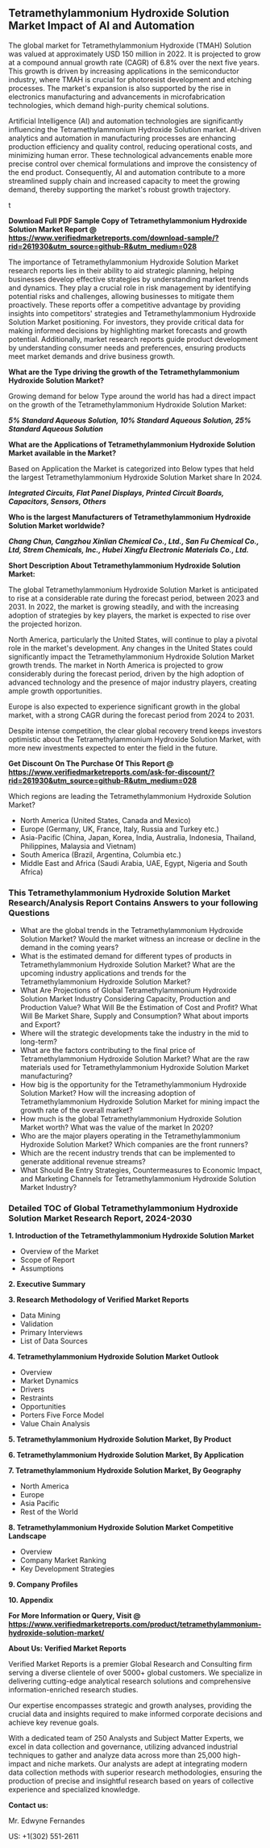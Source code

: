 <h2>Tetramethylammonium Hydroxide Solution Market Impact of AI and Automation</h2><p>The global market for Tetramethylammonium Hydroxide (TMAH) Solution was valued at approximately USD 150 million in 2022. It is projected to grow at a compound annual growth rate (CAGR) of 6.8% over the next five years. This growth is driven by increasing applications in the semiconductor industry, where TMAH is crucial for photoresist development and etching processes. The market's expansion is also supported by the rise in electronics manufacturing and advancements in microfabrication technologies, which demand high-purity chemical solutions.</p><p>Artificial Intelligence (AI) and automation technologies are significantly influencing the Tetramethylammonium Hydroxide Solution market. AI-driven analytics and automation in manufacturing processes are enhancing production efficiency and quality control, reducing operational costs, and minimizing human error. These technological advancements enable more precise control over chemical formulations and improve the consistency of the end product. Consequently, AI and automation contribute to a more streamlined supply chain and increased capacity to meet the growing demand, thereby supporting the market's robust growth trajectory.</p>t</p><p id="" class=""><strong>Download Full PDF Sample Copy of Tetramethylammonium Hydroxide Solution Market Report @ <a href="https://www.verifiedmarketreports.com/download-sample/?rid=261930&utm_source=github-R&utm_medium=028" target="_blank">https://www.verifiedmarketreports.com/download-sample/?rid=261930&utm_source=github-R&utm_medium=028</a></strong></p><p>The importance of&nbsp;Tetramethylammonium Hydroxide Solution Market research reports lies in their ability to aid strategic planning, helping businesses develop effective strategies by understanding market trends and dynamics. They play a crucial role in risk management by identifying potential risks and challenges, allowing businesses to mitigate them proactively. These reports offer a competitive advantage by providing insights into competitors' strategies and Tetramethylammonium Hydroxide Solution Market positioning. For investors, they provide critical data for making informed decisions by highlighting market forecasts and growth potential. Additionally, market research reports guide product development by understanding consumer needs and preferences, ensuring products meet market demands and drive business growth.</p><p><strong>What are the&nbsp;Type driving the growth of the Tetramethylammonium Hydroxide Solution Market?</strong></p><p id="" class="">Growing demand for below Type around the world has had a direct impact on the growth of the Tetramethylammonium Hydroxide Solution Market:</p><em><strong>5% Standard Aqueous Solution, 10% Standard Aqueous Solution, 25% Standard Aqueous Solution</strong></em></p><strong>What are the&nbsp;Applications&nbsp;of Tetramethylammonium Hydroxide Solution Market available in the Market?</strong></p><p id="" class="">Based on Application the Market is categorized into Below types that held the largest Tetramethylammonium Hydroxide Solution Market share In 2024.</p><em><strong>Integrated Circuits, Flat Panel Displays, Printed Circuit Boards, Capacitors, Sensors, Others</strong></em></p><strong>Who is the largest Manufacturers of Tetramethylammonium Hydroxide Solution Market worldwide?</strong></p><p><em><strong>Chang Chun, Cangzhou Xinlian Chemical Co., Ltd., San Fu Chemical Co., Ltd, Strem Chemicals, Inc., Hubei Xingfu Electronic Materials Co., Ltd.</strong></em></p><p id="" class=""><strong>Short Description About Tetramethylammonium Hydroxide Solution Market:</strong></p><p>The global Tetramethylammonium Hydroxide Solution Market is anticipated to rise at a considerable rate during the forecast period, between 2023 and 2031. In 2022, the market is growing steadily, and with the increasing adoption of strategies by key players, the market is expected to rise over the projected horizon.</p><p>North America, particularly the United States, will continue to play a pivotal role in the market's development. Any changes in the United States could significantly impact the Tetramethylammonium Hydroxide Solution Market growth trends. The market in North America is projected to grow considerably during the forecast period, driven by the high adoption of advanced technology and the presence of major industry players, creating ample growth opportunities.</p><p>Europe is also expected to experience significant growth in the global market, with a strong CAGR during the forecast period from 2024 to 2031.</p><p>Despite intense competition, the clear global recovery trend keeps investors optimistic about the Tetramethylammonium Hydroxide Solution Market, with more new investments expected to enter the field in the future.</p><p id="" class=""><strong>Get Discount On The Purchase Of This Report @ <a href="https://www.verifiedmarketreports.com/ask-for-discount/?rid=261930&utm_source=github-R&utm_medium=028" target="_blank">https://www.verifiedmarketreports.com/ask-for-discount/?rid=261930&utm_source=github-R&utm_medium=028</a></strong></p>Which regions are leading the Tetramethylammonium Hydroxide Solution Market?</p><ul><li>North America (United States, Canada and Mexico)</li><li>Europe (Germany, UK, France, Italy, Russia and Turkey etc.)</li><li>Asia-Pacific (China, Japan, Korea, India, Australia, Indonesia, Thailand, Philippines, Malaysia and Vietnam)</li><li>South America (Brazil, Argentina, Columbia etc.)</li><li>Middle East and Africa (Saudi Arabia, UAE, Egypt, Nigeria and South Africa)</li></ul><h3 id="" class="">This Tetramethylammonium Hydroxide Solution Market Research/Analysis Report Contains Answers to your following Questions</h3><ul><li>What are the global trends in the Tetramethylammonium Hydroxide Solution Market? Would the market witness an increase or decline in the demand in the coming years?</li><li>What is the estimated demand for different types of products in Tetramethylammonium Hydroxide Solution Market? What are the upcoming industry applications and trends for the Tetramethylammonium Hydroxide Solution Market?</li><li>What Are Projections of Global Tetramethylammonium Hydroxide Solution Market Industry Considering Capacity, Production and Production Value? What Will Be the Estimation of Cost and Profit? What Will Be Market Share, Supply and Consumption? What about imports and Export?</li><li>Where will the strategic developments take the industry in the mid to long-term?</li><li>What are the factors contributing to the final price of Tetramethylammonium Hydroxide Solution Market? What are the raw materials used for Tetramethylammonium Hydroxide Solution Market manufacturing?</li><li>How big is the opportunity for the Tetramethylammonium Hydroxide Solution Market? How will the increasing adoption of Tetramethylammonium Hydroxide Solution Market for mining impact the growth rate of the overall market?</li><li>How much is the global Tetramethylammonium Hydroxide Solution Market worth? What was the value of the market In 2020?</li><li>Who are the major players operating in the Tetramethylammonium Hydroxide Solution Market? Which companies are the front runners?</li><li>Which are the recent industry trends that can be implemented to generate additional revenue streams?</li><li>What Should Be Entry Strategies, Countermeasures to Economic Impact, and Marketing Channels for Tetramethylammonium Hydroxide Solution Market Industry?</li></ul><h3 id="" class="">Detailed TOC of Global Tetramethylammonium Hydroxide Solution Market Research Report, 2024-2030</h3><p id="" class=""><strong>1. Introduction of the Tetramethylammonium Hydroxide Solution Market</strong></p><ul><li>Overview of the Market</li><li>Scope of Report</li><li>Assumptions</li></ul><p id="" class=""><strong>2. Executive Summary</strong></p><p id="" class=""><strong>3. Research Methodology of Verified Market Reports</strong></p><ul><li>Data Mining</li><li>Validation</li><li>Primary Interviews</li><li>List of Data Sources</li></ul><p id="" class=""><strong>4. Tetramethylammonium Hydroxide Solution Market Outlook</strong></p><ul><li>Overview</li><li>Market Dynamics</li><li>Drivers</li><li>Restraints</li><li>Opportunities</li><li>Porters Five Force Model</li><li>Value Chain Analysis</li></ul><p id="" class=""><strong>5. Tetramethylammonium Hydroxide Solution Market, By Product</strong></p><p id="" class=""><strong>6. Tetramethylammonium Hydroxide Solution Market, By Application</strong></p><p id="" class=""><strong>7. Tetramethylammonium Hydroxide Solution Market, By Geography</strong></p><ul><li>North America</li><li>Europe</li><li>Asia Pacific</li><li>Rest of the World</li></ul><p id="" class=""><strong>8. Tetramethylammonium Hydroxide Solution Market Competitive Landscape</strong></p><ul><li>Overview</li><li>Company Market Ranking</li><li>Key Development Strategies</li></ul><p id="" class=""><strong>9. Company Profiles</strong></p><p id="" class=""><strong>10. Appendix</strong></p><p id="" class=""><strong>For More Information or Query, Visit @ <a href="https://www.verifiedmarketreports.com/product/tetramethylammonium-hydroxide-solution-market/" target="_blank">https://www.verifiedmarketreports.com/product/tetramethylammonium-hydroxide-solution-market/</a></strong></p><p id="" class=""><strong>About Us: Verified Market Reports</strong></p><p id="" class="">Verified Market Reports is a premier Global Research and Consulting firm serving a diverse clientele of over 5000+ global customers. We specialize in delivering cutting-edge analytical research solutions and comprehensive information-enriched research studies.</p><p id="" class="">Our expertise encompasses strategic and growth analyses, providing the crucial data and insights required to make informed corporate decisions and achieve key revenue goals.</p><p id="" class="">With a dedicated team of 250 Analysts and Subject Matter Experts, we excel in data collection and governance, utilizing advanced industrial techniques to gather and analyze data across more than 25,000 high-impact and niche markets. Our analysts are adept at integrating modern data collection methods with superior research methodologies, ensuring the production of precise and insightful research based on years of collective experience and specialized knowledge.</p><p id="" class=""><strong>Contact us:</strong></p><p id="" class="">Mr. Edwyne Fernandes</p><p id="" class="">US: +1(302) 551-2611</p>